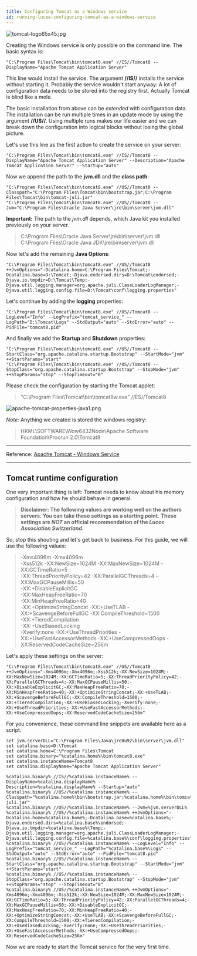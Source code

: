 ```yaml
---
title: Configuring Tomcat as a Windows service
id: running-lucee-configuring-tomcat-as-a-windows-service
---
```


![tomcat-logo65x45.jpg](https://bitbucket.org/repo/rX87Rq/images/3931736055-tomcat-logo65x45.jpg)

Creating the Windows service is only possible on the command line. The basic syntax is:

```
"C:\Program Files\Tomcat\bin\tomcat8.exe" //IS//Tomcat8 --DisplayName="Apache Tomcat Application Server"
```
This line would install the service. The argument **//IS//** installs the service without starting it. Probably the service wouldn't start anyway: A lot of configuration data needs to be stored into the registry first. Actually Tomcat is blind like a mole.

The basic installation from above can be *extended* with configuration data. The installation can be run multiple times in an update mode by using the argument **//US//**. Using multiple runs makes our life easier and we can break down the configuration into logical blocks without losing the global picture.

Let's use this line as the first action to create the service on your server:

```
"C:\Program Files\Tomcat\bin\tomcat8.exe" //IS//Tomcat8 --DisplayName="Apache Tomcat Application Server" --Description="Apache Tomcat Application Server" --Startup="auto"
```

Now we append the path to the **jvm.dll** and the **class path**:

```
"C:\Program Files\Tomcat\bin\tomcat8.exe" //US//Tomcat8 --Classpath="C:\Program Files\Tomcat\bin\bootstrap.jar;C:\Program Files\Tomcat\bin\tomcat-juli.jar"
"C:\Program Files\Tomcat\bin\tomcat8.exe" //US//Tomcat8 --Jvm="C:\Program Files\Oracle Java Server\jre\bin\server\jvm.dll"
```
**Important:** The path to the *jvm.dll* depends, which Java kit you installed previously on your server.
> C:\Program Files\Oracle Java Server\jre\bin\server\jvm.dll  
> C:\Program Files\Oracle Java JDK\jre\bin\server\jvm.dll

Now let's add the remaining **Java Options**:

```
"C:\Program Files\Tomcat\bin\tomcat8.exe" //US//Tomcat8 ++JvmOptions="-Dcatalina.home=C:\Program Files\Tomcat;-Dcatalina.base=D:\Tomcat;-Djava.endorsed.dirs=D:\Tomcat\endorsed;-Djava.io.tmpdir=D:\Tomcat\Temp;-Djava.util.logging.manager=org.apache.juli.ClassLoaderLogManager;-Djava.util.logging.config.file=D:\Tomcat\conf\logging.properties"
```

Let's continue by adding the **logging** properties:

```
"C:\Program Files\Tomcat\bin\tomcat8.exe" //US//Tomcat8 --LogLevel="Info" --LogPrefix="tomcat_service_" --LogPath="D:\Tomcat\Logs" --StdOutput="auto" --StdError="auto" --PidFile="tomcat8.pid"
```

And finally we add the **Startup** and **Shutdown** properties:
```
"C:\Program Files\Tomcat\bin\tomcat8.exe" //US//Tomcat8 --StartClass="org.apache.catalina.startup.Bootstrap" --StartMode="jvm" ++StartParams="start"  
"C:\Program Files\Tomcat\bin\tomcat8.exe" //US//Tomcat8 --StopClass="org.apache.catalina.startup.Bootstrap" --StopMode="jvm" ++StopParams="stop" --StopTimeout="0"
```

Please check the configuration by starting the Tomcat applet:
> "C:\Program Files\Tomcat\bin\tomcat8w.exe" //ES//Tomcat8

![apache-tomcat-properties-java1.png](https://bitbucket.org/repo/rX87Rq/images/2957749731-apache-tomcat-properties-java1.png)

*Note:* Anything we created is stored the windows registry:
> HKML\SOFTWARE\Wow6432Node\Apache Software Foundation\Procrun 2.0\Tomcat8

- - -
Reference: [Apache Tomcat - Windows Service](http://tomcat.apache.org/tomcat-8.0-doc/windows-service-howto.html)
- - -

## Tomcat runtime configuration ##

One very important thing is left: Tomcat needs to know about his memory configuration and how he should behave in general.

>**Disclaimer: The following values are working well on the authors servers. You can take these settings as a starting point.**
>**These settings are *NOT* an official recommendation of the *Lucee Association Switzerland*.**  

So, stop this shouting and let's get back to business. For this guide, we will use the following values:
> -Xms4096m
> -Xmx4096m  
> -Xss512k
> -XX:NewSize=1024M
> -XX:MaxNewSize=1024M
> -XX:GCTimeRatio=5  
> -XX:ThreadPriorityPolicy=42
> -XX:ParallelGCThreads=4
> -XX:MaxGCPauseMillis=50  
> -XX:+DisableExplicitGC  
> -XX:MaxHeapFreeRatio=70  
> -XX:MinHeapFreeRatio=40  
> -XX:+OptimizeStringConcat
> -XX:+UseTLAB
> -XX:+ScavengeBeforeFullGC
> -XX:CompileThreshold=1500  
> -XX:+TieredCompilation  
> -XX:+UseBiasedLocking  
> -Xverify:none
> -XX:+UseThreadPriorities
> -XX:+UseFastAccessorMethods
> -XX:+UseCompressedOops
> -XX:ReservedCodeCacheSize=256m

Let's apply these settings on the server:

```
"C:\Program Files\Tomcat\bin\tomcat8.exe" //US//Tomcat8 ++JvmOptions="-Xms4096m;-Xmx4096m;-Xss512k;-XX:NewSize=1024M;-XX:MaxNewSize=1024M;-XX:GCTimeRatio=5;-XX:ThreadPriorityPolicy=42;-XX:ParallelGCThreads=4;-XX:MaxGCPauseMillis=50;-XX:+DisableExplicitGC;-XX:MaxHeapFreeRatio=70;-XX:MinHeapFreeRatio=40;-XX:+OptimizeStringConcat;-XX:+UseTLAB;-XX:+ScavengeBeforeFullGC;-XX:CompileThreshold=1500;-XX:+TieredCompilation;-XX:+UseBiasedLocking;-Xverify:none;-XX:+UseThreadPriorities;-XX:+UseFastAccessorMethods;-XX:+UseCompressedOops;-XX:ReservedCodeCacheSize=256m"
```
For you convenience, these command line snippets are available here as a script.
```
set jvm.serverDLL="C:\Program Files\Java\jre8u92\bin\server\jvm.dll"
set catalina.base=D:\Tomcat
set catalina.home=C:\Program Files\Tomcat
set catalina.binary="%catalina.home%\bin\tomcat8.exe"
set catalina.instanceName=Tomcat8
set catalina.displayName="Apache Tomcat Application Server"

%catalina.binary% //IS//%catalina.instanceName% --DisplayName=%catalina.displayName% --Description=%catalina.displayName% --Startup="auto"
%catalina.binary% //US//%catalina.instanceName% --Classpath="%catalina.home%\bin\bootstrap.jar;%catalina.home%\bin\tomcat-juli.jar"
%catalina.binary% //US//%catalina.instanceName% --Jvm=%jvm.serverDLL%
%catalina.binary% //US//%catalina.instanceName% ++JvmOptions="-Dcatalina.home=%catalina.home%;-Dcatalina.base=%catalina.base%;-Djava.endorsed.dirs=%catalina.base%\endorsed;-Djava.io.tmpdir=%catalina.base%\Temp;-Djava.util.logging.manager=org.apache.juli.ClassLoaderLogManager;-Djava.util.logging.config.file=%catalina.base%\conf\logging.properties"
%catalina.binary% //US//%catalina.instanceName% --LogLevel="Info" --LogPrefix="tomcat_service_" --LogPath="%catalina.base%\Logs" --StdOutput="auto" --StdError="auto" --PidFile="tomcat8.pid"
%catalina.binary% //US//%catalina.instanceName% --StartClass="org.apache.catalina.startup.Bootstrap" --StartMode="jvm" ++StartParams="start"
%catalina.binary% //US//%catalina.instanceName% --StopClass="org.apache.catalina.startup.Bootstrap" --StopMode="jvm" ++StopParams="stop" --StopTimeout="0" 
%catalina.binary% //US//%catalina.instanceName% ++JvmOptions="-Xms4096m;-Xmx4096m;-Xss512k;-XX:NewSize=1024M;-XX:MaxNewSize=1024M;-XX:GCTimeRatio=5;-XX:ThreadPriorityPolicy=42;-XX:ParallelGCThreads=4;-XX:MaxGCPauseMillis=50;-XX:+DisableExplicitGC;-XX:MaxHeapFreeRatio=70;-XX:MinHeapFreeRatio=40;-XX:+OptimizeStringConcat;-XX:+UseTLAB;-XX:+ScavengeBeforeFullGC;-XX:CompileThreshold=1500;-XX:+TieredCompilation;-XX:+UseBiasedLocking;-Xverify:none;-XX:+UseThreadPriorities;-XX:+UseFastAccessorMethods;-XX:+UseCompressedOops;-XX:ReservedCodeCacheSize=256m"

```
Now we are ready to start the Tomcat service for the very first time.
